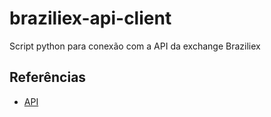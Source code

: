 # braziliex-api-client
Script python para conexão com a API da exchange Braziliex

## Referências
- [API](https://braziliex.com/exchange/api.php)